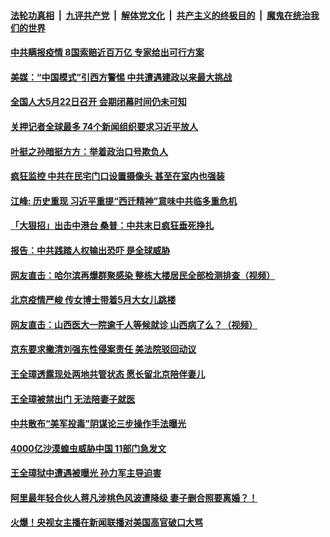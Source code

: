 

####  [法轮功真相](../../../../basic/blob/master/README.md?t=04291831) &nbsp;|&nbsp; [九评共产党](../../../../9ping.md/blob/master/README.md?t=04291831) &nbsp;|&nbsp; [解体党文化](../../../../jtdwh.md/blob/master/README.md?t=04291831)  &nbsp;|&nbsp; [共产主义的终极目的](../../../../gczydzjmd.md/blob/master/README.md?t=04291831) &nbsp;|&nbsp; [魔鬼在统治我们的世界](../../../../mgztzwmdsj.md/blob/master/README.md?t=04291831) 

#### [中共瞒报疫情 8国索赔近百万亿 专家给出可行方案](../pages/soh5/372748.md?t=04291831) 
#### [美媒：“中国模式”引西方警惕 中共遭遇建政以来最大挑战](../pages/soh5/372742.md?t=04291831) 
#### [全国人大5月22日召开 会期闭幕时间仍未可知](../pages/soh5/372700.md?t=04291831) 
#### [关押记者全球最多 74个新闻组织要求习近平放人](../pages/soh5/372676.md?t=04291831) 
#### [叶挺之孙暗挺方方：举着政治口号欺负人](../pages/soh5/372610.md?t=04291831) 
#### [疯狂监控 中共在民宅门口设置摄像头 甚至在室内也强装](../pages/soh5/372571.md?t=04291831) 
#### [江峰: 历史重现  习近平重提“西迁精神”意味中共临多重危机](../pages/soh5/372553.md?t=04291831) 
#### [「大狠招」出击中港台 桑普：中共末日疯狂垂死挣扎](../pages/soh5/372469.md?t=04291831) 
#### [报告：中共践踏人权输出恐吓 是全球威胁](../pages/soh5/372478.md?t=04291831) 
#### [网友直击：哈尔滨再爆群聚感染  整栋大楼居民全部检测排查（视频）](../pages/soh5/372451.md?t=04291831) 
#### [北京疫情严峻  传女博士带着5月大女儿跳楼](../pages/soh5/372364.md?t=04291831) 
#### [网友直击：山西医大一院逾千人等候就诊  山西病了么？（视频）](../pages/soh5/372361.md?t=04291831) 
#### [京东要求撇清刘强东性侵案责任 美法院驳回动议](../pages/soh5/372325.md?t=04291831) 
#### [王全璋透露现处两地共管状态 愿长留北京陪伴妻儿](../pages/soh5/372355.md?t=04291831) 
#### [王全璋被禁出门 无法陪妻子就医](../pages/soh5/372337.md?t=04291831) 
#### [中共散布“美军投毒”阴谋论三步操作手法曝光](../pages/soh5/372322.md?t=04291831) 
#### [4000亿沙漠蝗虫威胁中国 11部门急发文](../pages/soh5/372334.md?t=04291831) 
#### [王全璋狱中遭遇被曝光  孙力军主导迫害](../pages/soh5/372265.md?t=04291831) 
#### [阿里最年轻合伙人蒋凡涉桃色风波遭降级 妻子删合照要离婚？！](../pages/soh5/372223.md?t=04291831) 
#### [火爆！央视女主播在新闻联播对美国高官破口大骂](../pages/soh5/372232.md?t=04291831) 
